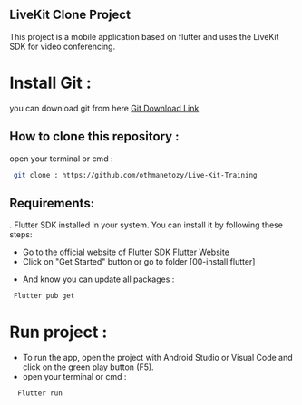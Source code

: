 ## LiveKit Clone Project

This project is a mobile application based on flutter and  uses the LiveKit SDK for video conferencing.

# Install Git : 
you  can download git from here [Git Download Link](https://git-scm.com/downloads) 

## How to clone this repository : 
open your terminal or cmd :

```sh
 git clone : https://github.com/othmanetozy/Live-Kit-Training
```

## Requirements:
. Flutter SDK installed in your system. You can install it by following these steps:
   - Go to the official website of Flutter SDK [Flutter Website](https://flutter.dev/)
   - Click on "Get Started" button or go to folder [00-install flutter]


* And know you can update all packages : 
   
 ```sh
  Flutter pub get
  ```

# Run project  :
- To run the app, open the project with Android Studio or Visual Code and click on the green play button (F5). 
- open your terminal or cmd :
```sh
  Flutter run
  ```